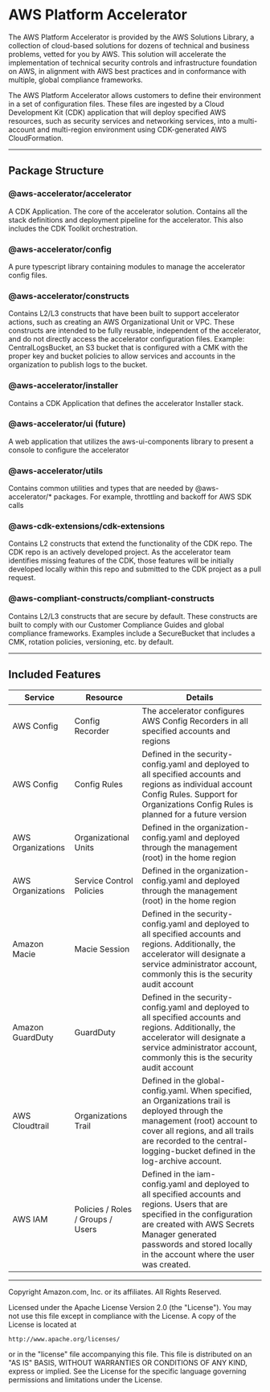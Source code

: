 # AWS Platform Accelerator

The AWS Platform Accelerator is provided by the AWS Solutions Library, a
collection of cloud-based solutions for dozens of technical and business
problems, vetted for you by AWS. This solution will accelerate the
implementation of technical security controls and infrastructure foundation on
AWS, in alignment with AWS best practices and in conformance with multiple,
global compliance frameworks.

The AWS Platform Accelerator allows customers to define their environment in a
set of configuration files. These files are ingested by a Cloud Development Kit
(CDK) application that will deploy specified AWS resources, such as security
services and networking services, into a multi-account and multi-region
environment using CDK-generated AWS CloudFormation.

---

## Package Structure

### @aws-accelerator/accelerator

A CDK Application. The core of the accelerator solution. Contains all the stack
definitions and deployment pipeline for the accelerator. This also includes the
CDK Toolkit orchestration.

### @aws-accelerator/config

A pure typescript library containing modules to manage the accelerator config
files.

### @aws-accelerator/constructs

Contains L2/L3 constructs that have been built to support accelerator actions,
such as creating an AWS Organizational Unit or VPC. These constructs are
intended to be fully reusable, independent of the accelerator, and do not
directly access the accelerator configuration files. Example: CentralLogsBucket,
an S3 bucket that is configured with a CMK with the proper key and bucket
policies to allow services and accounts in the organization to publish logs to
the bucket.

### @aws-accelerator/installer

Contains a CDK Application that defines the accelerator Installer stack.

### @aws-accelerator/ui (future)

A web application that utilizes the aws-ui-components library to present a
console to configure the accelerator

### @aws-accelerator/utils

Contains common utilities and types that are needed by @aws-accelerator/\*
packages. For example, throttling and backoff for AWS SDK calls

### @aws-cdk-extensions/cdk-extensions

Contains L2 constructs that extend the functionality of the CDK repo. The CDK
repo is an actively developed project. As the accelerator team identifies
missing features of the CDK, those features will be initially developed locally
within this repo and submitted to the CDK project as a pull request.

### @aws-compliant-constructs/compliant-constructs

Contains L2/L3 constructs that are secure by default. These constructs are built
to comply with our Customer Compliance Guides and global compliance frameworks.
Examples include a SecureBucket that includes a CMK, rotation policies,
versioning, etc. by default.

---

## Included Features

| Service           | Resource                          | Details                                                                                                                                                                                                                                                 |
| ----------------- | --------------------------------- | ------------------------------------------------------------------------------------------------------------------------------------------------------------------------------------------------------------------------------------------------------- |
| AWS Config        | Config Recorder                   | The accelerator configures AWS Config Recorders in all specified accounts and regions                                                                                                                                                                   |
| AWS Config        | Config Rules                      | Defined in the security-config.yaml and deployed to all specified accounts and regions as individual account Config Rules. Support for Organizations Config Rules is planned for a future version                                                       |
| AWS Organizations | Organizational Units              | Defined in the organization-config.yaml and deployed through the management (root) in the home region                                                                                                                                                   |
| AWS Organizations | Service Control Policies          | Defined in the organization-config.yaml and deployed through the management (root) in the home region                                                                                                                                                   |
| Amazon Macie      | Macie Session                     | Defined in the security-config.yaml and deployed to all specified accounts and regions. Additionally, the accelerator will designate a service administrator account, commonly this is the security audit account                                       |
| Amazon GuardDuty  | GuardDuty                         | Defined in the security-config.yaml and deployed to all specified accounts and regions. Additionally, the accelerator will designate a service administrator account, commonly this is the security audit account                                       |
| AWS Cloudtrail    | Organizations Trail               | Defined in the global-config.yaml. When specified, an Organizations trail is deployed through the management (root) account to cover all regions, and all trails are recorded to the central-logging-bucket defined in the log-archive account.         |
| AWS IAM           | Policies / Roles / Groups / Users | Defined in the iam-config.yaml and deployed to all specified accounts and regions. Users that are specified in the configuration are created with AWS Secrets Manager generated passwords and stored locally in the account where the user was created. |

---

Copyright Amazon.com, Inc. or its affiliates. All Rights Reserved.

Licensed under the Apache License Version 2.0 (the "License"). You may not use this file except in compliance with the License. A copy of the License is located at

    http://www.apache.org/licenses/

or in the "license" file accompanying this file. This file is distributed on an "AS IS" BASIS, WITHOUT WARRANTIES OR CONDITIONS OF ANY KIND, express or implied. See the License for the specific language governing permissions and limitations under the License.
